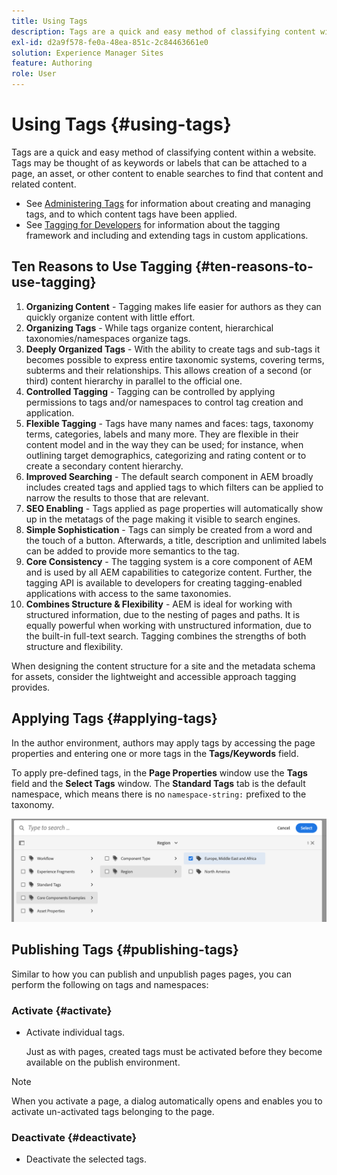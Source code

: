 ```yaml
---
title: Using Tags
description: Tags are a quick and easy method of classifying content within a website
exl-id: d2a9f578-fe0a-48ea-851c-2c84463661e0
solution: Experience Manager Sites
feature: Authoring
role: User
---
```

# Using Tags {#using-tags}

Tags are a quick and easy method of classifying content within a website. Tags may be thought of as keywords or labels that can be attached to a page, an asset, or other content to enable searches to find that content and related content.

* See [Administering Tags](/help/sites-cloud/administering/tags.md) for information about creating and managing tags, and to which content tags have been applied.
* See [Tagging for Developers](/help/implementing/developing/introduction/tagging-framework.md) for information about the tagging framework and including and extending tags in custom applications.

## Ten Reasons to Use Tagging {#ten-reasons-to-use-tagging}

1. **Organizing Content** - Tagging makes life easier for authors as they can quickly organize content with little effort.
1. **Organizing Tags** - While tags organize content, hierarchical taxonomies/namespaces organize tags.
1. **Deeply Organized Tags** - With the ability to create tags and sub-tags it becomes possible to express entire taxonomic systems, covering terms, subterms and their relationships. This allows creation of a second (or third) content hierarchy in parallel to the official one.
1. **Controlled Tagging** - Tagging can be controlled by applying permissions to tags and/or namespaces to control tag creation and application.
1. **Flexible Tagging** - Tags have many names and faces: tags, taxonomy terms, categories, labels and many more. They are flexible in their content model and in the way they can be used; for instance, when outlining target demographics, categorizing and rating content or to create a secondary content hierarchy.
1. **Improved Searching** - The default search component in AEM broadly includes created tags and applied tags to which filters can be applied to narrow the results to those that are relevant.
1. **SEO Enabling** - Tags applied as page properties will automatically show up in the metatags of the page making it visible to search engines.
1. **Simple Sophistication** - Tags can simply be created from a word and the touch of a button. Afterwards, a title, description and unlimited labels can be added to provide more semantics to the tag.
1. **Core Consistency** - The tagging system is a core component of AEM and is used by all AEM capabilities to categorize content. Further, the tagging API is available to developers for creating tagging-enabled applications with access to the same taxonomies.
1. **Combines Structure & Flexibility** - AEM is ideal for working with structured information, due to the nesting of pages and paths. It is equally powerful when working with unstructured information, due to the built-in full-text search. Tagging combines the strengths of both structure and flexibility.

When designing the content structure for a site and the metadata schema for assets, consider the lightweight and accessible approach tagging provides.

## Applying Tags {#applying-tags}

In the author environment, authors may apply tags by accessing the page properties and entering one or more tags in the **Tags/Keywords** field.

To apply pre-defined tags, in the **Page Properties** window use the **Tags** field and the **Select Tags** window. The **Standard Tags** tab is the default namespace, which means there is no `namespace-string:` prefixed to the taxonomy. <!-- To apply [pre-defined tags](/help/sites-administering/tags.md), in the **Page Properties** window use the **Tags** field and the **Select Tags** window.-->

![Select multiple tags](/help/sites-cloud/authoring/assets/tags-select.png)

## Publishing Tags {#publishing-tags}

Similar to how you can publish and unpublish pages pages, you can perform the following on tags and namespaces:

### Activate {#activate}

* Activate individual tags.

  Just as with pages, created tags must be activated before they become available on the publish environment.

>[!NOTE]
>
>When you activate a page, a dialog automatically opens and enables you to activate un-activated tags belonging to the page.

### Deactivate {#deactivate}

* Deactivate the selected tags.
